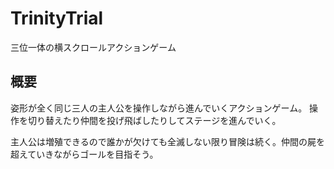 # TrinityTrial
三位一体の横スクロールアクションゲーム
## 概要
姿形が全く同じ三人の主人公を操作しながら進んでいくアクションゲーム。
操作を切り替えたり仲間を投げ飛ばしたりしてステージを進んでいく。

主人公は増殖できるので誰かが欠けても全滅しない限り冒険は続く。仲間の屍を超えていきながらゴールを目指そう。
